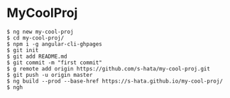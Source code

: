 # MyCoolProj


    $ ng new my-cool-proj
    $ cd my-cool-proj/
    $ npm i -g angular-cli-ghpages
    $ git init
    $ git add README.md
    $ git commit -m "first commit"
    $ g remote add origin https://github.com/s-hata/my-cool-proj.git
    $ git push -u origin master
    $ ng build --prod --base-href https://s-hata.github.io/my-cool-proj/
    $ ngh
